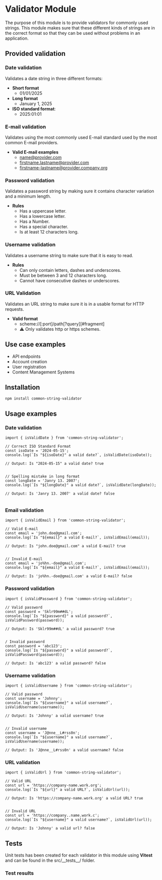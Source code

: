 # Validator Module

The purpose of this module is to provide validators for commonly used strings. This module makes sure that these different kinds of strings are in the correct format so that they can be used without problems in an application. 


## Provided validation

### Date validation
Validates a date string in three different formats:  
* **Short format**
  * 01/01/2025
* **Long format**
  * January 1, 2025
* **ISO standard format**: 
  * 2025:01:01

### E-mail validation
Validates using the most commonly used E-mail standard used by the most common E-mail providers.

* **Valid E-mail examples**
  * name@provider.com
  * firstname.lastname@provider.com
  * firstname-lastname@provider.company.org


### Password validation
  Validates a password string by making sure it contains character variation and a minimum length.

  * **Rules**
    * Has a uppercase letter.
    * Has a lowercase letter.
    * Has a Number.
    * Has a special character.
    * Is at least 12 characters long.


### Username validation
Validates a username string to make sure that it is easy to read.

* **Rules**
  * Can only contain letters, dashes and underscores.
  * Must be between 3 and 12 characters long.
  * Cannot have consecutive dashes or underscores.

### URL Validation
Validates an URL string to make sure it is in a usable format for HTTP requests.

* **Valid format**
  * scheme://[:port]/path[?query][#fragment]
  * **⚠** Only validates http or https schemes.

## Use case examples
* API endpoints
* Account creation
* User registration
* Content Management Systems


## Installation

`npm install common-string-validator`

## Usage examples

### Date validation
```
import { isValidDate } from 'common-string-validator';

// Correct ISO Standard Format
const isoDate = '2024-05-15';
console.log(`Is "${isoDate}" a valid date?`, isValidDate(isoDate));

// Output: Is "2024-05-15" a valid date? true


// Spelling mistake in long format
const longDate = 'Janry 13. 2007';
console.log(`Is "${longDate}" a valid date?`, isValidDate(longDate));

// Output: Is 'Janry 13. 2007' a valid date? false


```

### Email validation
```
import { isValidEmail } from 'common-string-validator';

// Valid E-mail
const email = 'john.doe@gmail.com';
console.log(`Is "${email}" a valid E-mail?`, isValidEmail(email));

// Output: Is "john.doe@gmail.com" a valid E-mail? true


// Invalid E-mail
const email = 'jo%hn.-doe@gmail.com';
console.log(`Is "${email}" a valid E-mail?`, isValidEmail(email));

// Output: Is 'jo%hn.-doe@gmail.com' a valid E-mail? false
```

### Password validation
```
import { isValidPassword } from 'common-string-validator';

// Valid password
const password = 'Sklr99m##dL';
console.log(`Is "${password}" a valid password?`, isValidPassword(password));

// Output: Is 'Sklr99m##dL' a valid password? true


/ Invalid password
const password = 'abc123';
console.log(`Is "${password}" a valid password?`, isValidPassword(password));

// Output: Is 'abc123' a valid password? false
```

### Username validation
```
import { isValidUsername } from 'common-string-validator';

// Valid password
const username = 'Johnny';
console.log(`Is "${username}" a valid username?`, isValidUsername(username));

// Output: Is 'Johnny' a valid username? true


// Invalid username
const username = 'J@nne__L#rss0n';
console.log(`Is "${username}" a valid username?`, isValidUsername(username));

// Output: Is 'J@nne__L#rss0n' a valid username? false

```

### URL validation
```
import { isValidUrl } from 'common-string-validator';

// Valid URL
const url = 'https://company-name.work.org';
console.log(`Is "${url}" a valid URL?`, isValidUrl(url));

// Output: Is 'https://company-name.work.org' a valid URL? true


// Invalid URL
const url = 'https://company..name.work.c';
console.log(`Is "${username}" a valid username?`, isValidUrl(url));

// Output: Is 'Johnny' a valid url? false

```

## Tests

Unit tests has been created for each validator in this module using **Vitest** and can be found in the src/_\_tests__/ folder. 


### Test results







